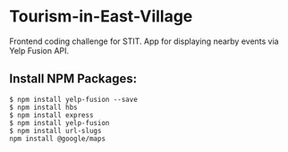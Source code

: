 # Tourism-in-East-Village
Frontend coding challenge for STIT. App for displaying nearby events via Yelp Fusion API.

## Install NPM Packages:
```
$ npm install yelp-fusion --save
$ npm install hbs
$ npm install express
$ npm install yelp-fusion
$ npm install url-slugs
npm install @google/maps
```
